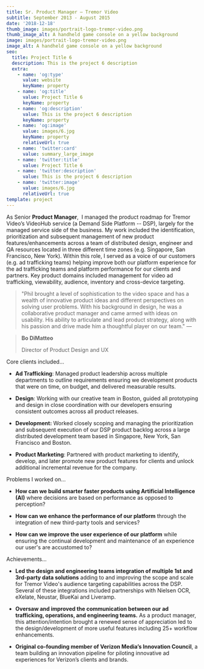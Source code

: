 ```yaml
---
title: Sr. Product Manager — Tremor Video
subtitle: September 2013 - August 2015
date: '2018-12-18'
thumb_image: images/portrait-logo-tremor-video.png
thumb_image_alt: A handheld game console on a yellow background
image: images/portrait-logo-tremor-video.png
image_alt: A handheld game console on a yellow background
seo:
  title: Project Title 6
  description: This is the project 6 description
  extra:
    - name: 'og:type'
      value: website
      keyName: property
    - name: 'og:title'
      value: Project Title 6
      keyName: property
    - name: 'og:description'
      value: This is the project 6 description
      keyName: property
    - name: 'og:image'
      value: images/6.jpg
      keyName: property
      relativeUrl: true
    - name: 'twitter:card'
      value: summary_large_image
    - name: 'twitter:title'
      value: Project Title 6
    - name: 'twitter:description'
      value: This is the project 6 description
    - name: 'twitter:image'
      value: images/6.jpg
      relativeUrl: true
template: project
---
```

As Senior **Product Manager**,  I managed the product roadmap for Tremor Video’s VideoHub service (a Demand Side Platform -- DSP), largely for the managed service side of the business. My work included the identification, prioritization and subsequent management of new product features/enhancements across a team of distributed design, engineer and QA resources located in three different time zones (e.g. Singapore, San Francisco, New York). Within this role, I served as a voice of our customers (e.g. ad trafficking teams) helping improve both our platform experience for the ad trafficking teams and platform performance for our clients and partners. Key product domains included management for video ad trafficking, viewability, audience, inventory and cross-device targeting.

> "Phil brought a level of sophistication to the video space and has a wealth of innovative product ideas and different perspectives on solving user problems. With his background in design, he was a collaborative product manager and came armed with ideas on usability. His ability to articulate and lead product strategy, along with his passion and drive made him a thoughtful player on our team." —

> **Bo DiMatteo**
>
> Director of Product Design and UX

Core clients included...

*   **Ad Trafficking**: Managed product leadership across multiple departments to outline requirements ensuring we development products that were on time, on budget, and delivered measurable results.

<!---->

*   **Design**: Working with our creative team in Boston, guided all prototyping and design in close coordination with our developers ensuring consistent outcomes across all product releases.

<!---->

*   **Development:** Worked closely scoping and managing the prioritization and subsequent execution of our DSP product backlog across a large distributed development team based in Singapore, New York, San Francisco and Boston.

<!---->

*   **Product Marketing**:  Partnered with product marketing to identify, develop, and later promote new product features for clients and unlock additional incremental revenue for the company.

Problems I worked on...

*   **How can we build smarter faster products using Artificial Intelligence (AI)** where decisions are based on performance as opposed to perception?

*   **How can we enhance the performance of our platform** through the integration of new third-party tools and services?

*   **How can we improve the user experience of our platform** while ensuring the continual development and maintenance of an experience our user's are accustomed to?

Achievements...

*   **Led the design and engineering teams integration of multiple 1st and 3rd-party data solutions** adding to and improving the scope and scale for Tremor Video's audience targeting capabilities across the DSP. Several of these integrations included partnerships with Nielsen OCR, eXelate, Neustar, BlueKai and Liveramp.

<!---->

*   **Oversaw and improved the communication between our ad trafficking, operations, and engineering teams.** As a product manager, this attention/intention brought a renewed sense of appreciation led to the design/development of more useful features including 25+ workflow enhancements.

<!---->

*   **Original co-founding member of Verizon Media’s Innovation Council**, a team building an innovation pipeline for piloting innovative ad experiences for Verizon’s clients and brands.
